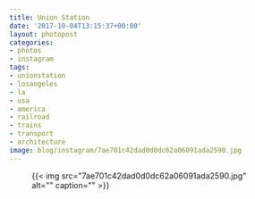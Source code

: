 ```yaml
---
title: Union Station
date: '2017-10-04T13:15:37+00:00'
layout: photopost
categories:
- photos
- instagram
tags:
- unionstation
- losangeles
- la
- usa
- america
- railroad
- trains
- transport
- architecture
image: blog/instagram/7ae701c42dad0d0dc62a06091ada2590.jpg
---
```


<figure class="photo photo--square">
  {{< img src="7ae701c42dad0d0dc62a06091ada2590.jpg" alt="" caption="" >}}

</figure>



